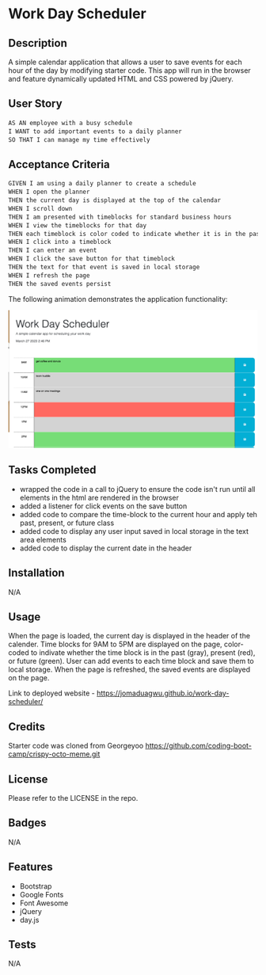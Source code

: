 # Work Day Scheduler

## Description

A simple calendar application that allows a user to save events for each hour of the day by modifying starter code. This app will run in the browser and feature dynamically updated HTML and CSS powered by jQuery.



## User Story

```md
AS AN employee with a busy schedule
I WANT to add important events to a daily planner
SO THAT I can manage my time effectively
```

## Acceptance Criteria

```md
GIVEN I am using a daily planner to create a schedule
WHEN I open the planner
THEN the current day is displayed at the top of the calendar
WHEN I scroll down
THEN I am presented with timeblocks for standard business hours
WHEN I view the timeblocks for that day
THEN each timeblock is color coded to indicate whether it is in the past, present, or future
WHEN I click into a timeblock
THEN I can enter an event
WHEN I click the save button for that timeblock
THEN the text for that event is saved in local storage
WHEN I refresh the page
THEN the saved events persist
```

The following animation demonstrates the application functionality:


![A user clicks on slots on the color-coded calendar and edits the events.](./Assets/images/work-day-scheduler-screenshot.png)

## Tasks Completed

* wrapped the code in a call to jQuery to ensure the code isn't run until all elements in the html are rendered in the browser
* added a listener for click events on the save button
* added code to compare the time-block to the current hour and apply teh past, present, or future class
* added code to display any user input saved in local storage in the text area elements
* added code to display the current date in the header

## Installation
N/A

## Usage
When the page is loaded, the current day is displayed in the header of the calender. Time blocks for 9AM to 5PM are displayed on the page, color-coded to indivate whether the time block is in the past (gray), present (red), or future (green). User can add events to each time block and save them to local storage. When the page is refreshed, the saved events are displayed on the page.

Link to deployed website - https://jomaduagwu.github.io/work-day-scheduler/

## Credits
Starter code was cloned from Georgeyoo https://github.com/coding-boot-camp/crispy-octo-meme.git

## License
Please refer to the LICENSE in the repo.

## Badges
N/A

## Features
* Bootstrap 
* Google Fonts
* Font Awesome
* jQuery
* day.js

## Tests
N/A